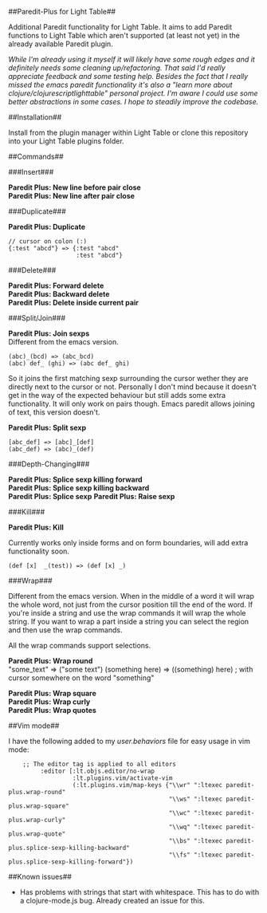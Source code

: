 ##Paredit-Plus for Light Table##

Additional Paredit functionality for Light Table. It aims to add Paredit functions to Light Table which aren't supported (at least not yet) in the already available Paredit plugin.

*While I'm already using it myself it will likely have some rough edges and it definitely needs some cleaning up/refactoring. That said I'd really appreciate feedback and some testing help. Besides the fact that I really missed the emacs paredit functionality it's also a "learn more about clojure/clojurescriptlighttable" personal project. I'm aware I could use some better abstractions in some cases. I hope to steadily improve the codebase.*

##Installation##

Install from the plugin manager within Light Table or clone this repository into your Light Table plugins folder.

##Commands##

###Insert###

**Paredit Plus: New line before pair close**  
**Paredit Plus: New line after pair close**

###Duplicate###

**Paredit Plus: Duplicate**

	// cursor on colon (:)
	{:test "abcd"} => {:test "abcd"
					   :test "abcd"}

###Delete###

**Paredit Plus: Forward delete**  
**Paredit Plus: Backward delete**  
**Paredit Plus: Delete inside current pair**
  
###Split/Join###

**Paredit Plus: Join sexps**  
Different from the emacs version.

	(abc)_(bcd) => (abc_bcd)
	(abc) def_ (ghi) => (abc def_ ghi)

So it joins the first matching sexp surrounding the cursor wether they are directly next to the cursor or not. Personally I don't mind because it doesn't get in the way of the expected behaviour but still adds some extra functionality. It will only work on pairs though. Emacs paredit allows joining of text, this version doesn't.

**Paredit Plus: Split sexp**

	[abc_def] => [abc]_[def]
	(abc_def) => (abc)_(def)

###Depth-Changing###

**Paredit Plus: Splice sexp killing forward**  
**Paredit Plus: Splice sexp killing backward**  
**Paredit Plus: Splice sexp**
**Paredit Plus: Raise sexp**  

###Kill###

**Paredit Plus: Kill**

Currently works only inside forms and on form boundaries, will add extra functionality soon.

	(def [x]  _(test)) => (def [x] _)

###Wrap###

Different from the emacs version. When in the middle of a word it will wrap the whole word, not just from the cursor position till the end of the word. If you're inside a string and use the wrap commands it will wrap the whole string. If you want to wrap a part inside a string you can select the region and then use the wrap commands.

All the wrap commands support selections.

**Paredit Plus: Wrap round**  
	"some_text" => ("some text")
	(something here) => ((something) here) ; with cursor somewhere on the word "something"

**Paredit Plus: Wrap square**  
**Paredit Plus: Wrap curly**  
**Paredit Plus: Wrap quotes**  

##Vim mode##

I have the following added to my *user.behaviors* file for easy usage in vim mode:

		;; The editor tag is applied to all editors
		     :editor [:lt.objs.editor/no-wrap
		              :lt.plugins.vim/activate-vim
		              (:lt.plugins.vim/map-keys {"\\wr" ":ltexec paredit-plus.wrap-round"
		                                         "\\ws" ":ltexec paredit-plus.wrap-square"
		                                         "\\wc" ":ltexec paredit-plus.wrap-curly"
		                                         "\\wq" ":ltexec paredit-plus.wrap-quote"
		                                         "\\bs" ":ltexec paredit-plus.splice-sexp-killing-backward"
		                                         "\\fs" ":ltexec paredit-plus.splice-sexp-killing-forward"})

##Known issues##

- Has problems with strings that start with whitespace. This has to do with a clojure-mode.js bug. Already created an issue for this.
